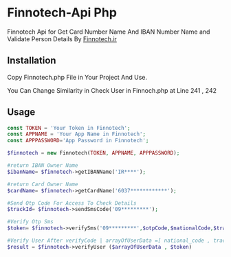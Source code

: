 # Finnotech-Api Php

Finnotech Api for Get Card Number Name And IBAN Number Name and Validate Person Details By [Finnotech.ir](https://Finnotech.ir)

## Installation

Copy Finnotech.php File in Your Project And Use.

You Can Change Similarity in Check User in Finnoch.php at Line 241 , 242

## Usage

```php
const TOKEN = 'Your Token in Finnotech';
const APPNAME = 'Your App Name in Finnotech';
const APPPASSWORD='App Password in Finnotech';

$finnotech = new Finnotech(TOKEN, APPNAME, APPPASSWORD);

#return IBAN Owner Name
$ibanName= $finnotech->getIBANName('IR****');

#return Card Owner Name
$cardName= $finnotech->getCardName('6037************');

#Send Otp Code For Access To Check Details
$trackId= $finnotech->sendSmsCode('09*********');

#Verify Otp Sms
$token= $finnotech->verifySms('09*********',$otpCode,$nationalCode,$trackId);

#Verify User After verifyCode | arrayOfUserData =[ national_code , trackId , birthDate, firstname , lastName ]
$result = $finnotech->verifyUser ($arrayOfUserData , $token)


```
